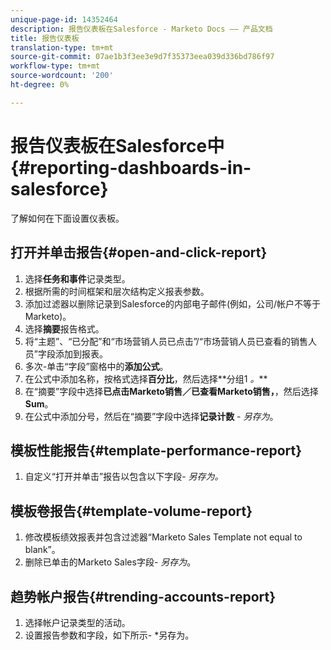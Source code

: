 ```yaml
---
unique-page-id: 14352464
description: 报告仪表板在Salesforce - Marketo Docs —— 产品文档
title: 报告仪表板
translation-type: tm+mt
source-git-commit: 07ae1b3f3ee3e9d7f35373eea039d336bd786f97
workflow-type: tm+mt
source-wordcount: '200'
ht-degree: 0%

---
```



# 报告仪表板在Salesforce中{#reporting-dashboards-in-salesforce}

了解如何在下面设置仪表板。

## 打开并单击报告{#open-and-click-report}

1. 选择&#x200B;**任务和事件**&#x200B;记录类型。
1. 根据所需的时间框架和层次结构定义报表参数。
1. 添加过滤器以删除记录到Salesforce的内部电子邮件(例如，公司/帐户不等于Marketo)。
1. 选择&#x200B;**摘要**&#x200B;报告格式。
1. 将“主题”、“已分配”和“市场营销人员已点击”/“市场营销人员已查看的销售人员”字段添加到报表。
1. 多次-单击“字段”窗格中的&#x200B;**添加公式**。
1. 在公式中添加名称，按格式选择**百分比&#x200B;**，然后选择**&#x200B;分组1 *。***
1. 在“摘要”字段中选择&#x200B;**已点击Marketo销售／已查看Marketo销售，**，然后选择&#x200B;**Sum**。
1. 在公式中添加分号，然后在“摘要”字段中选择&#x200B;**记录计数** - *另存为*。

## 模板性能报告{#template-performance-report}

1. 自定义“打开并单击”报告以包含以下字段- *另存为。*

## 模板卷报告{#template-volume-report}

1. 修改模板绩效报表并包含过滤器“Marketo Sales Template not equal to blank”。
1. 删除已单击的Marketo Sales字段- *另存为*。

## 趋势帐户报告{#trending-accounts-report}

1. 选择帐户记录类型的活动。
1. 设置报告参数和字段，如下所示- *另存为。

